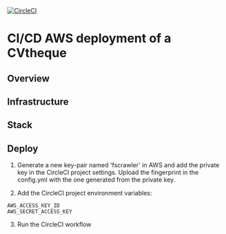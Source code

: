 [![CircleCI](https://circleci.com/gh/clequinio5/aws-cvtheque.svg?style=shield)](https://app.circleci.com/pipelines/github/clequinio5/aws-cvtheque)

# CI/CD AWS deployment of a CVtheque

## Overview

## Infrastructure

## Stack

## Deploy

1) Generate a new key-pair named 'fscrawler' in AWS and add the private key in the CircleCI project settings. Upload the fingerprint in the config.yml with the one generated from the private key.

2) Add the CircleCI project environment variables:

```
AWS_ACCESS_KEY_ID
AWS_SECRET_ACCESS_KEY
```

3) Run the CircleCI workflow

